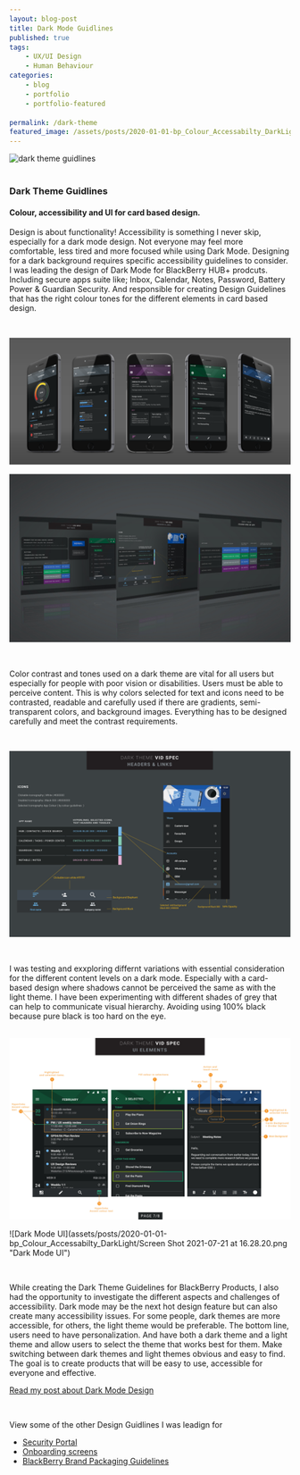 ```yaml
---
layout: blog-post
title: Dark Mode Guidlines
published: true
tags: 
    - UX/UI Design
    - Human Behaviour
categories:
    - blog
    - portfolio
    - portfolio-featured
    
permalink: /dark-theme
featured_image: /assets/posts/2020-01-01-bp_Colour_Accessabilty_DarkLight/fp_ph_darktheme1.jpg
---
```


![dark theme guidlines](/assets/posts/2020-01-01-bp_Colour_Accessabilty_DarkLight/AdobeStock_darkTheme_mocks.png "dark theme guidlines")
<br>
<br> 

### Dark Theme Guidlines 
#### Colour, accessibility and UI for card based design.

Design is about functionality! Accessibility is something I never skip, especially for a dark mode design. Not everyone may feel more comfortable, less tired and more focused while using Dark Mode. Designing for a dark background requires specific accessibility guidelines to consider. 
I was leading the design of Dark Mode for BlackBerry HUB+ prodcuts. Including secure apps suite like; Inbox, Calendar, Notes, Password, Battery Power & Guardian Security. 
And responsible for creating Design Guidelines that has the right colour tones for the different elements in card based design. 

<br>

![Dark Mode UI](assets/posts/2020-01-01-bp_Colour_Accessabilty_DarkLight/allapss_darkmode_mock.png "Dark Mode UI")


![Dark Mode Code](assets/posts/2020-01-01-bp_Colour_Accessabilty_DarkLight/DArkThemMockup.jpg "Dark Mode Code")

<br>

Color contrast and tones used on a dark theme are vital for all users but especially for people with poor vision or disabilities. Users must be able to perceive content. This is why colors selected for text and icons need to be contrasted, readable and carefully used if there are gradients, semi-transparent colors, and background images. Everything has to be designed carefully and meet the contrast requirements. 


<br>



![Dark Mode Code](assets/posts/2020-01-01-bp_Colour_Accessabilty_DarkLight/empty_Dark_VID_spec_Page_7.png "Dark Mode Code")

<br>



I was testing and exxploring differnt variations with essential consideration for the different content levels on a dark mode. Especially with a card-based design where shadows cannot be perceived the same as with the light theme. I have been experimenting with different shades of grey that can help to communicate visual hierarchy. Avoiding using 100% black because pure black is too hard on the eye.  
<br>

![Dark Mode UI](assets/posts/2020-01-01-bp_Colour_Accessabilty_DarkLight/dark_vid_spec_v2_2_20190416-8.jpg "Dark Mode UI")

![Dark Mode UI](assets/posts/2020-01-01-bp_Colour_Accessabilty_DarkLight/Screen Shot 2021-07-21 at 16.28.20.png "Dark Mode UI")


<br>

While creating the Dark Theme Guidelines for BlackBerry Products, I also had the opportunity to investigate the different aspects and challenges of accessibility. Dark mode may be the next hot design feature but can also create many accessibility issues. For some people, dark themes are more accessible, for others, the light theme would be preferable. The bottom line, users need to have personalization. And have both a dark theme and a light theme and allow users to select the theme that works best for them. Make switching between dark themes and light themes obvious and easy to find. The goal is to create products that will be easy to use, accessible for everyone and effective. 




[Read my post about Dark Mode Design](https://curlydesigner.com/colour-accessibility) 

<br>


View some of the other Design Guidlines I was leadign for


- [Security Portal](/design-guidelines)
- [Onboarding screens](/empty-data)
- [BlackBerry Brand Packaging Guidelines](/bb-brand) 
